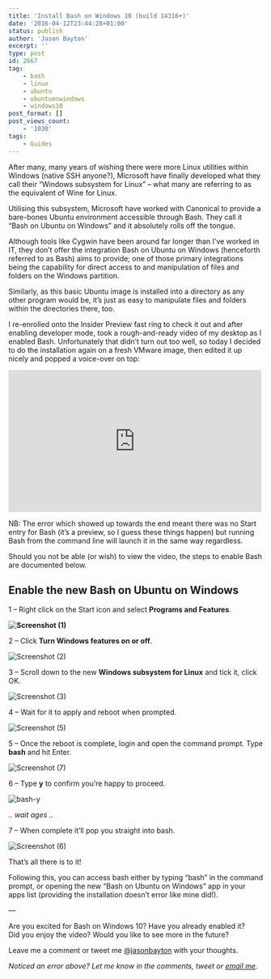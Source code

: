 ```yaml
---
title: 'Install Bash on Windows 10 (build 14316+)'
date: '2016-04-12T23:44:28+01:00'
status: publish
author: 'Jason Bayton'
excerpt: ''
type: post
id: 2667
tag:
    - bash
    - linux
    - ubuntu
    - ubuntuonwindows
    - windows10
post_format: []
post_views_count:
    - '1030'
tags:
    - Guides
---
```

After many, many years of wishing there were more Linux utilities within Windows (native SSH anyone?), Microsoft have finally developed what they call their “Windows subsystem for Linux” – what many are referring to as the equivalent of Wine for Linux.

Utilising this subsystem, Microsoft have worked with Canonical to provide a bare-bones Ubuntu environment accessible through Bash. They call it “Bash on Ubuntu on Windows” and it absolutely rolls off the tongue.

Although tools like Cygwin have been around far longer than I’ve worked in IT, they don’t offer the integration Bash on Ubuntu on Windows (henceforth referred to as Bash) aims to provide; one of those primary integrations being the capability for direct access to and manipulation of files and folders on the Windows partition.

Similarly, as this basic Ubuntu image is installed into a directory as any other program would be, it’s just as easy to manipulate files and folders within the directories there, too.

I re-enrolled onto the Insider Preview fast ring to check it out and after enabling developer mode, took a rough-and-ready video of my desktop as I enabled Bash. Unfortunately that didn’t turn out too well, so today I decided to do the installation again on a fresh VMware image, then edited it up nicely and popped a voice-over on top:

<iframe allow="accelerometer; autoplay; encrypted-media; gyroscope; picture-in-picture" allowfullscreen="" frameborder="0" height="281" loading="lazy" src="https://www.youtube.com/embed/dCdnW6nM5zg?feature=oembed" title="Install bash on Windows 10 build 14316" width="500"></iframe>

NB: The error which showed up towards the end meant there was no Start entry for Bash (it’s a preview, so I guess these things happen) but running Bash from the command line will launch it in the same way regardless.

Should you not be able (or wish) to view the video, the steps to enable Bash are documented below.

Enable the new Bash on Ubuntu on Windows
----------------------------------------

1 – Right click on the Start icon and select **Programs and Features**.

**![Screenshot (1)](https://bucket.bayton.uk-lon1.upcloudobjects.com/uploads/2016/04/Screenshot-1.png)**

2 – Click **Turn Windows features on or off**.

![Screenshot (2)](https://bucket.bayton.uk-lon1.upcloudobjects.com/uploads/2016/04/Screenshot-2.png)

3 – Scroll down to the new **Windows subsystem for Linux** and tick it, click OK.

![Screenshot (3)](https://bucket.bayton.uk-lon1.upcloudobjects.com/uploads/2016/04/Screenshot-3.png)

4 – Wait for it to apply and reboot when prompted.

![Screenshot (5)](https://bucket.bayton.uk-lon1.upcloudobjects.com/uploads/2016/04/Screenshot-5.png)

5 – Once the reboot is complete, login and open the command prompt. Type **bash** and hit Enter.

![Screenshot (7)](https://bucket.bayton.uk-lon1.upcloudobjects.com/uploads/2016/04/Screenshot-7.png)

6 – Type **y** to confirm you’re happy to proceed.

![bash-y](https://bucket.bayton.uk-lon1.upcloudobjects.com/uploads/2016/04/bash-y.png)

*.. wait ages ..*

7 – When complete it’ll pop you straight into bash.

![Screenshot (6)](https://bucket.bayton.uk-lon1.upcloudobjects.com/uploads/2016/04/Screenshot-6.png)

That’s all there is to it!

Following this, you can access bash either by typing “bash” in the command prompt, or opening the new “Bash on Ubuntu on Windows” app in your apps list (providing the installation doesn’t error like mine did!).

—

Are you excited for Bash on Windows 10? Have you already enabled it?  
Did you enjoy the video? Would you like to see more in the future?

Leave me a comment or tweet me [@jasonbayton](//twitter.com/jasonbayton) with your thoughts.

*Noticed an error above? Let me know in the comments, tweet or [email me](mailto:jason@bayton.org).*